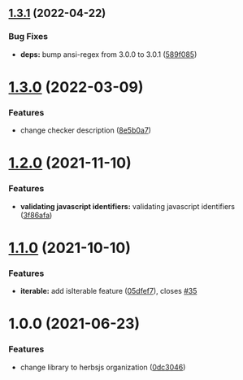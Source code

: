 ## [1.3.1](https://github.com/herbsjs/suma/compare/v1.3.0...v1.3.1) (2022-04-22)


### Bug Fixes

* **deps:** bump ansi-regex from 3.0.0 to 3.0.1 ([589f085](https://github.com/herbsjs/suma/commit/589f085486db5ca26e35f942738c4350b566e84b))

# [1.3.0](https://github.com/herbsjs/suma/compare/v1.2.0...v1.3.0) (2022-03-09)


### Features

* change checker description ([8e5b0a7](https://github.com/herbsjs/suma/commit/8e5b0a71e12ef2d3e13e8d8f1e857f4be653a311))

# [1.2.0](https://github.com/herbsjs/suma/compare/v1.1.0...v1.2.0) (2021-11-10)


### Features

* **validating javascript identifiers:** validating javascript identifiers ([3f86afa](https://github.com/herbsjs/suma/commit/3f86afa6ec6632a818d00bb13626a03103e00681))

# [1.1.0](https://github.com/herbsjs/suma/compare/v1.0.0...v1.1.0) (2021-10-10)


### Features

* **iterable:** add isIterable feature ([05dfef7](https://github.com/herbsjs/suma/commit/05dfef79a89a1ee987007ccc8a934cfc9ce334a4)), closes [#35](https://github.com/herbsjs/suma/issues/35)

# 1.0.0 (2021-06-23)


### Features

* change library to herbsjs organization ([0dc3046](https://github.com/herbsjs/suma/commit/0dc30465b69d0138a394bb4a295106acb9764da2))
